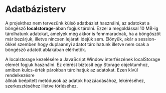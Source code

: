 # Adatbázisterv 

A projekthez nem tervezünk külső adatbázist használni, az adatokat a
böngésző **localstorage**-ában fogjuk tárolni. Ezzel a megoldással
10 MB-ig tárolhatunk adatokat, amelyek még akkor is fennmaradnak,
ha a böngőszőt már bezárjuk, illetve nincsen lejárati idejük sem.
Előnyük, akár a session-ökkel szemben hogy duplaannyi adatot tárolhatunk
illetve nem csak a böngésző adatott ablakában elérhetők.

A localstorage kezelésére a JavaScript Window interfészének localStorage
elemét fogjuk használni. Ez elérést biztosít egy Storage objektumhoz,   
amiben kulcs-érték párokban tárolhatjuk az adatokat. Ezen kívül rendelkezésre  
állnak beépített metódusok az adatok hozzáadásához, lekéréséhez, szerkesztéséhez 
illetve törléséhez.
